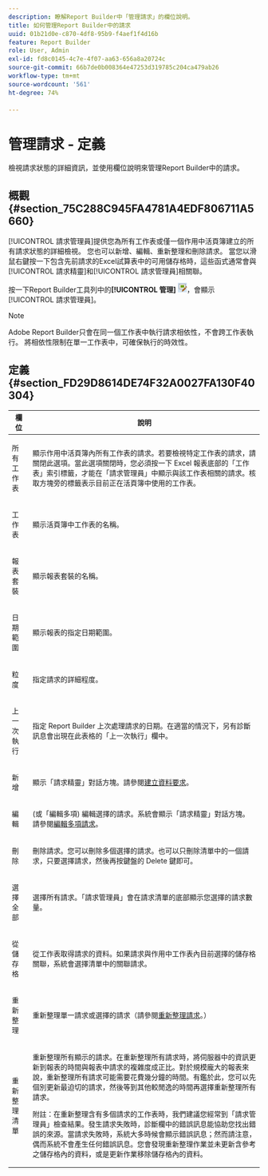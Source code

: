 ```yaml
---
description: 瞭解Report Builder中「管理請求」的欄位說明。
title: 如何管理Report Builder中的請求
uuid: 01b21d0e-c870-4df8-95b9-f4aef1f4d16b
feature: Report Builder
role: User, Admin
exl-id: fd8c0145-4c7e-4f07-aa63-656a8a20724c
source-git-commit: 66b7de0b008364e47253d319785c204ca479ab26
workflow-type: tm+mt
source-wordcount: '561'
ht-degree: 74%

---
```


# 管理請求 - 定義

檢視請求狀態的詳細資訊，並使用欄位說明來管理Report Builder中的請求。

## 概觀 {#section_75C288C945FA4781A4EDF806711A5660}

[!UICONTROL 請求管理員]提供您為所有工作表或僅一個作用中活頁簿建立的所有請求狀態的詳細檢視。 您也可以新增、編輯、重新整理和刪除請求。 當您以滑鼠右鍵按一下包含先前請求的Excel試算表中的可用儲存格時，這些函式通常會與[!UICONTROL 請求精靈]和[!UICONTROL 請求管理員]相關聯。

按一下Report Builder工具列中的&#x200B;**[!UICONTROL 管理]** ![](assets/edit_request.gif)，會顯示[!UICONTROL 請求管理員]。

>[!NOTE]
>
>Adobe Report Builder只會在同一個工作表中執行請求相依性，不會跨工作表執行。 將相依性限制在單一工作表中，可確保執行的時效性。

## 定義 {#section_FD29D8614DE74F32A0027FA130F40304}

<table id="table_0880204181074BDBBA37E3DF2972A672"> 
 <thead> 
  <tr> 
   <th colname="col1" class="entry"> 欄位 </th> 
   <th colname="col2" class="entry"> 說明 </th> 
  </tr> 
 </thead>
 <tbody> 
  <tr> 
   <td colname="col1"> <p>所有工作表 </p> </td> 
   <td colname="col2"> <p>顯示作用中活頁簿內所有工作表的請求。若要檢視特定工作表的請求，請關閉此選項。當此選項關閉時，您必須按一下 Excel 報表底部的「工作表」索引標籤，才能在「<span class="wintitle">請求管理員</span>」中顯示與該工作表相關的請求。核取方塊旁的標籤表示目前正在活頁簿中使用的工作表。 </p> </td> 
  </tr> 
  <tr> 
   <td colname="col1"> <p>工作表 </p> </td> 
   <td colname="col2"> <p>顯示活頁簿中工作表的名稱。 </p> </td> 
  </tr> 
  <tr> 
   <td colname="col1"> <p>報表套裝 </p> </td> 
   <td colname="col2"> <p>顯示報表套裝的名稱。 </p> </td> 
  </tr> 
  <tr> 
   <td colname="col1"> <p>日期範圍 </p> </td> 
   <td colname="col2"> <p>顯示報表的指定日期範圍。 </p> </td> 
  </tr> 
  <tr> 
   <td colname="col1"> <p>粒度 </p> </td> 
   <td colname="col2"> <p>指定請求的詳細程度。 </p> </td> 
  </tr> 
  <tr> 
   <td colname="col1"> <p> 上一次執行 </p> </td> 
   <td colname="col2"> <p>指定 Report Builder 上次處理請求的日期。在適當的情況下，另有診斷訊息會出現在此表格的<span class="wintitle">「上一次執行」</span>欄中。 </p> </td> 
  </tr> 
  <tr> 
   <td colname="col1"> <p>新增 </p> </td> 
   <td colname="col2"> <p>顯示「請求精靈」對話方塊。請參閱<a href="/help/analyze/report-builder/data-requests/t-create-a-data-request.md"   >建立資料要求</a>。 </p> </td> 
  </tr> 
  <tr> 
   <td colname="col1"> <p>編輯 </p> </td> 
   <td colname="col2"> <p> (或「編輯多項) 編輯選擇的請求。系統會顯示<span class="wintitle">「請求精靈」</span>對話方塊。請參閱<a href="/help/analyze/report-builder/manage-requests/t-edit-multiple-requests.md"   >編輯多項請求</a>。 </p> </td> 
  </tr> 
  <tr> 
   <td colname="col1"> <p>刪除 </p> </td> 
   <td colname="col2"> <p>刪除請求。您可以刪除多個選擇的請求。也可以只刪除清單中的一個請求，只要選擇請求，然後再按鍵盤的 Delete 鍵即可。 </p> </td> 
  </tr> 
  <tr> 
   <td colname="col1"> <p> 選擇全部 </p> </td> 
   <td colname="col2"> <p>選擇所有請求。<span class="wintitle">「請求管理員」</span>會在請求清單的底部顯示您選擇的請求數量。 </p> </td> 
  </tr> 
  <tr> 
   <td colname="col1"> <p>從儲存格 </p> </td> 
   <td colname="col2"> <p>從工作表取得請求的資料。如果請求與作用中工作表內目前選擇的儲存格關聯，系統會選擇清單中的關聯請求。 </p> </td> 
  </tr> 
  <tr> 
   <td colname="col1"> <p> 重新整理 </p> </td> 
   <td colname="col2"> <p>重新整理單一請求或選擇的請求（請參閱<a href="/help/analyze/report-builder/manage-requests/t-refresh-a-request.md"   >重新整理請求</a>。） </p> </td> 
  </tr> 
  <tr> 
   <td colname="col1"> <p>重新整理清單 </p> </td> 
   <td colname="col2"> <p>重新整理所有顯示的請求。在重新整理所有請求時，將伺服器中的資訊更新到報表的時間與報表中請求的複雜度成正比。對於規模龐大的報表來說，重新整理所有請求可能需要花費幾分鐘的時間。有鑑於此，您可以先個別更新最迫切的請求，然後等到其他較閒逸的時間再選擇<span class="wintitle">重新整理所有請求</span>。 </p> <p> <p>附註：在重新整理含有多個請求的工作表時，我們建議您經常到<span class="wintitle">「請求管理員」</span>檢查結果。發生請求失敗時，診斷欄中的錯誤訊息能協助您找出錯誤的來源。當請求失敗時，系統大多時候會顯示錯誤訊息；然而請注意，偶而系統不會產生任何錯誤訊息。您會發現重新整理作業並未更新含參考之儲存格內的資料，或是更新作業移除儲存格內的資料。 </p> </p> </td> 
  </tr> 
 </tbody> 
</table>
